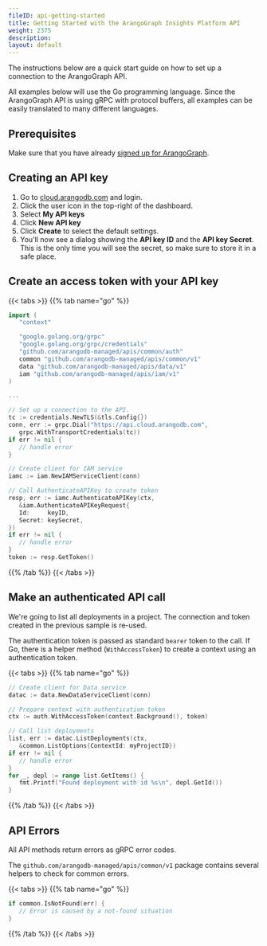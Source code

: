 ```yaml
---
fileID: api-getting-started
title: Getting Started with the ArangoGraph Insights Platform API
weight: 2375
description: 
layout: default
---
```

The instructions below are a quick start guide on how to set up a connection to the ArangoGraph API.

All examples below will use the Go programming language.
Since the ArangoGraph API is using gRPC with protocol buffers,
all examples can be easily translated to many different languages.

## Prerequisites

Make sure that you have already [signed up for ArangoGraph](https://cloud.arangodb.com/home?utm_source=docs&utm_medium=cluster_pages&utm_campaign=docs_traffic).

## Creating an API key

1. Go to [cloud.arangodb.com](https://cloud.arangodb.com/home?utm_source=docs&utm_medium=cluster_pages&utm_campaign=docs_traffic) and login.
2. Click the user icon in the top-right of the dashboard.
3. Select __My API keys__
4. Click __New API key__
5. Click __Create__ to select the default settings.
6. You'll now see a dialog showing the __API key ID__ and
   the __API key Secret__. This is the only time you will see
   the secret, so make sure to store it in a safe place.

## Create an access token with your API key

{{< tabs >}}
{{% tab name="go" %}}
```go
import (
   "context"

   "google.golang.org/grpc"
   "google.golang.org/grpc/credentials"
   "github.com/arangodb-managed/apis/common/auth"
   common "github.com/arangodb-managed/apis/common/v1"
   data "github.com/arangodb-managed/apis/data/v1"
   iam "github.com/arangodb-managed/apis/iam/v1"
)

...

// Set up a connection to the API.
tc := credentials.NewTLS(&tls.Config{})
conn, err := grpc.Dial("https://api.cloud.arangodb.com",
   grpc.WithTransportCredentials(tc))
if err != nil {
   // handle error
}

// Create client for IAM service
iamc := iam.NewIAMServiceClient(conn)

// Call AuthenticateAPIKey to create token
resp, err := iamc.AuthenticateAPIKey(ctx,
   &iam.AuthenticateAPIKeyRequest{
   Id:     keyID,
   Secret: keySecret,
})
if err != nil {
   // handle error
}
token := resp.GetToken()
```
{{% /tab %}}
{{< /tabs >}}

## Make an authenticated API call

We're going to list all deployments in a project.
The connection and token created in the previous sample is re-used.

The authentication token is passed as standard `bearer` token to the call.
If Go, there is a helper method (`WithAccessToken`) to create a context using
an authentication token.

{{< tabs >}}
{{% tab name="go" %}}
```go
// Create client for Data service
datac := data.NewDataServiceClient(conn)

// Prepare context with authentication token
ctx := auth.WithAccessToken(context.Background(), token)

// Call list deployments
list, err := datac.ListDeployments(ctx,
   &common.ListOptions{ContextId: myProjectID})
if err != nil {
   // handle error
}
for _, depl := range list.GetItems() {
   fmt.Printf("Found deployment with id %s\n", depl.GetId())
}

```
{{% /tab %}}
{{< /tabs >}}

## API Errors

All API methods return errors as gRPC error codes.

The `github.com/arangodb-managed/apis/common/v1` package contains several helpers to check for common errors.

{{< tabs >}}
{{% tab name="go" %}}
```go
if common.IsNotFound(err) {
   // Error is caused by a not-found situation
}
```
{{% /tab %}}
{{< /tabs >}}
